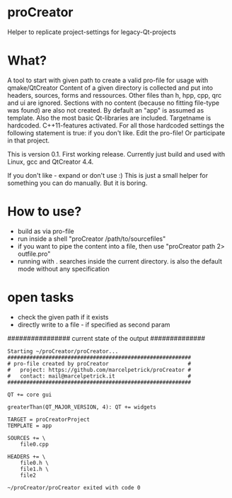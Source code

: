 # proCreator
Helper to replicate project-settings for legacy-Qt-projects

# What?
A tool to start with given path to create a valid pro-file for usage with qmake/QtCreator
Content of a given directory is collected and put into headers, sources, forms and ressources. Other files than h, hpp, cpp, qrc and ui are ignored. Sections with no content (because no fitting file-type was found) are also not created.
By default an "app" is assumed as template. Also the most basic Qt-libraries are included. Targetname is hardcoded. C++11-features activated.
For all those hardcoded settings the following statement is true: if you don't like. Edit the pro-file! Or participate in that project.

This is version 0.1. First working release.
Currently just build and used with Linux, gcc and QtCreator 4.4.

If you don't like - expand or don't use :)
This is just a small helper for something you can do manually. But it is boring.

# How to use?
- build as via pro-file
- run inside a shell "proCreator /path/to/sourcefiles"
- if you want to pipe the content into a file, then use "proCreator path 2> outfile.pro"
- running with . searches inside the current directory. is also the default mode without any specification

# open tasks
- check the given path if it exists
- directly write to a file - if specified as second param


################ current state of the output ##############
```
Starting ~/proCreator/proCreator...
##########################################################
# pro-file created by proCreator                         #
#   project: https://github.com/marcelpetrick/proCreator #
#   contact: mail@marcelpetrick.it                       #
##########################################################

QT += core gui

greaterThan(QT_MAJOR_VERSION, 4): QT += widgets

TARGET = proCreatorProject
TEMPLATE = app

SOURCES += \
	file0.cpp 

HEADERS += \
	file0.h \
	file1.h \
	file2 

~/proCreator/proCreator exited with code 0
```

